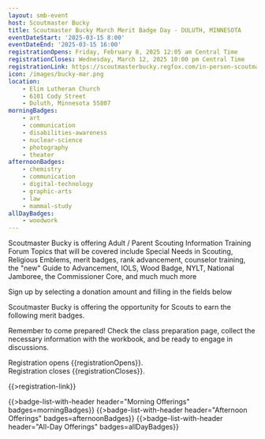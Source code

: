 ```yaml
---
layout: smb-event
host: Scoutmaster Bucky
title: Scoutmaster Bucky March Merit Badge Day - DULUTH, MINNESOTA
eventDateStart: '2025-03-15 8:00'
eventDateEnd: '2025-03-15 16:00'
registrationOpens: Friday, February 8, 2025 12:05 am Central Time
registrationCloses: Wednesday, March 12, 2025 10:00 pm Central Time
registrationLink: https://scoutmasterbucky.regfox.com/in-person-scoutmaster-bucky-march-merit-badge-day-duluth-mn-2025-03-15
icon: /images/bucky-mar.png
location:
    - Elim Lutheran Church
    - 6101 Cody Street
    - Duluth, Minnesota 55807
morningBadges:
    - art
    - communication
    - disabilities-awareness
    - nuclear-science
    - photography
    - theater
afternoonBadges:
    - chemistry
    - communication
    - digital-technology
    - graphic-arts
    - law
    - mammal-study
allDayBadges:
    - woodwork
---
```

Scoutmaster Bucky is offering Adult / Parent Scouting Information Training Forum
Topics that will be covered include Special Needs in Scouting, Religious Emblems, merit badges, rank advancement, counselor training, the "new" Guide to Advancement, IOLS, Wood Badge, NYLT, National Jamboree, the Commissioner Core, and much much more

Sign up by selecting a donation amount and filling in the fields below



Scoutmaster Bucky is offering the opportunity for Scouts to earn the following merit badges.

Remember to come prepared! Check the class preparation page, collect the necessary information with the workbook, and be ready to engage in discussions.

Registration opens {{registrationOpens}}.<br/>Registration closes {{registrationCloses}}.

{{>registration-link}}

{{>badge-list-with-header header="Morning Offerings" badges=morningBadges}}
{{>badge-list-with-header header="Afternoon Offerings" badges=afternoonBadges}}
{{>badge-list-with-header header="All-Day Offerings" badges=allDayBadges}}

